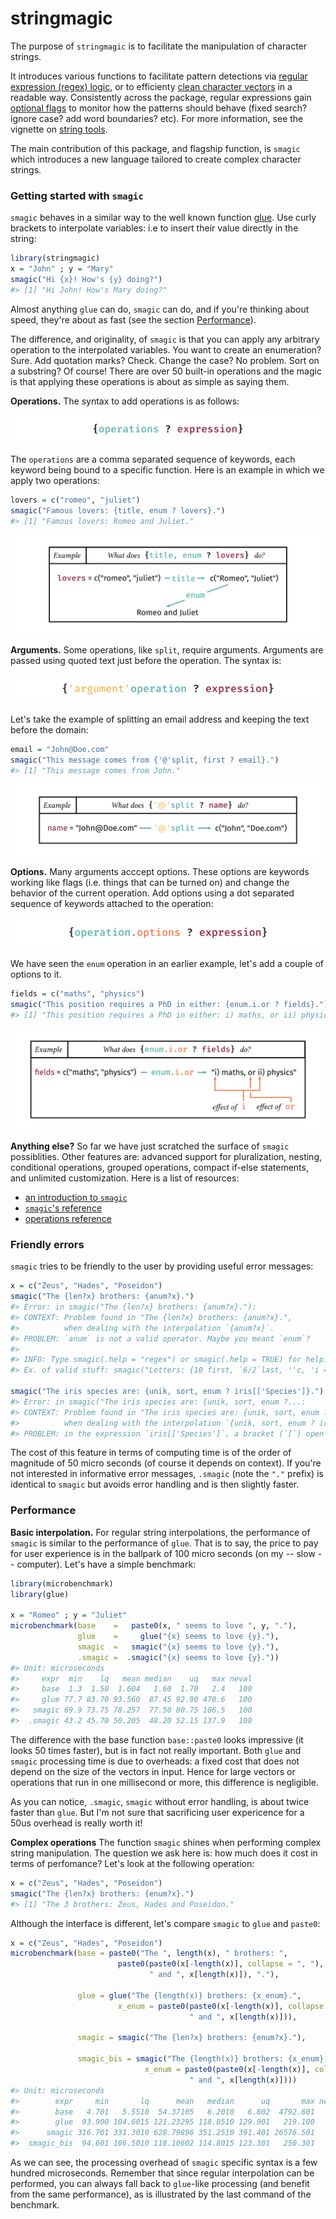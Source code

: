 
# stringmagic

The purpose of `stringmagic` is to facilitate the manipulation of character strings.

It introduces various functions to facilitate pattern detections via
[regular expression (regex) logic](LINK), or to efficienty [clean character vectors](LINK) in a 
readable way. Consistently across the package, regular expressions gain [optional flags](LINK) 
to monitor how the patterns should behave (fixed search? ignore case? add word boundaries? etc).
For more information, see the vignette on [string tools](LINK).

The main contribution of this package, and flagship function, is `smagic` which introduces 
a new language tailored to create complex character strings. 

### Getting started with `smagic`

`smagic` behaves in a similar way to the well known function [glue](https://glue.tidyverse.org/).
Use curly brackets to interpolate variables: i.e to insert their value directly in the string:
```r
library(stringmagic)
x = "John" ; y = "Mary"
smagic("Hi {x}! How's {y} doing?")
#> [1] "Hi John! How's Mary doing?"
```

Almost anything `glue` can do, `smagic` can do, and if you're thinking about speed, they're about
as fast (see the section [Performance](#Performance)).

The difference, and originality, of `smagic` is that you can apply any arbitrary operation to 
the interpolated variables. You want to create an enumeration? Sure. Add quotation marks? Check. 
Change the case? No problem. Sort on a substring? Of course! There are over 50 built-in operations and the
magic is that applying these operations is about as simple as saying them.

**Operations.** The syntax to add operations is as follows:

![operation](man/figures/operation-template.png)

The `operations` are a comma separated sequence of keywords, each keyword being bound to a specific function. Here is an example in which we apply two operations:
```r
lovers = c("romeo", "juliet")
smagic("Famous lovers: {title, enum ? lovers}.")
#> [1] "Famous lovers: Romeo and Juliet."
```

![example-lovers](man/figures/example-simple_operation.png)

**Arguments.** Some operations, like `split`, require arguments. Arguments are passed using quoted text
just before the operation. The syntax is:

![argument](man/figures/argument.png)

Let's take the example of splitting an email address and keeping the text before the domain:
```r
email = "John@Doe.com"
smagic("This message comes from {'@'split, first ? email}.")
#> [1] "This message comes from John."
```

![example-argument](man/figures/example-argument.png)

**Options.** Many arguments acccept options. These options are keywords working like flags (i.e. things
that can be turned on) and change the behavior of the current operation. 
Add options using a dot separated sequence of keywords attached to the operation:

![options](man/figures/options.png)


We have seen the `enum` operation in an earlier example, let's add a couple of options to it.
```r
fields = c("maths", "physics")
smagic("This position requires a PhD in either: {enum.i.or ? fields}.")
#> [1] "This position requires a PhD in either: i) maths, or ii) physics."
```

![example-options](man/figures/example-options.png)

**Anything else?** So far we have just scratched the surface of `smagic` possiblities.
Other features are: advanced support for pluralization, nesting, conditional operations,
grouped operations, compact if-else statements, and unlimited customization.
Here is a list of resources:

+ [an introduction to `smagic`](LINK)
+ [`smagic`'s reference](LINK)
+ [operations reference](LINK)

### Friendly errors

`smagic` tries to be friendly to the user by providing useful error messages:
```r
x = c("Zeus", "Hades", "Poseidon")
smagic("The {len?x} brothers: {anum?x}.")
#> Error: in smagic("The {len?x} brothers: {anum?x}."): 
#> CONTEXT: Problem found in "The {len?x} brothers: {anum?x}.",
#>          when dealing with the interpolation `{anum?x}`.
#> PROBLEM: `anum` is not a valid operator. Maybe you meant `enum`?
#> 
#> INFO: Type smagic(.help = "regex") or smagic(.help = TRUE) for help.
#> Ex. of valid stuff: smagic("Letters: {10 first, `6/2`last, ''c, 'i => e'r, upper.first ? letters}!")

smagic("The iris species are: {unik, sort, enum ? iris[['Species']}.")
#> Error: in smagic("The iris species are: {unik, sort, enum ?...: 
#> CONTEXT: Problem found in "The iris species are: {unik, sort, enum ? iris[['Species']}.",
#>          when dealing with the interpolation `{unik, sort, enum ? iris[['Species']}.`.   
#> PROBLEM: in the expression `iris[['Species']`, a bracket (`[`) open is not closed.
```

The cost of this feature in terms of computing time is of the order of magnitude of 50 micro seconds (of course it depends on context). 
If you're not interested in informative error messages, `.smagic` (note the `"."` prefix) is identical to `smagic` but avoids error handling and is then slightly faster.

### Performance

**Basic interpolation.** For regular string interpolations, the performance of `smagic` is similar to the performance of `glue`. That is to say, the price to pay for user experience is in the ballpark of 100 micro seconds (on my -- slow -- computer). Let's have a simple benchmark:

```r
library(microbenchmark)
library(glue)

x = "Romeo" ; y = "Juliet"
microbenchmark(base    =   paste0(x, " seems to love ", y, "."),
               glue    =     glue("{x} seems to love {y}."),
               smagic  =   smagic("{x} seems to love {y}."),
               .smagic =  .smagic("{x} seems to love {y}."))
#> Unit: microseconds
#>     expr  min    lq   mean median    uq   max neval
#>     base  1.3  1.50  1.604   1.60  1.70   2.4   100
#>     glue 77.7 83.70 93.560  87.45 92.90 470.6   100
#>   smagic 69.9 73.75 78.257  77.50 80.75 106.5   100
#>  .smagic 43.2 45.70 50.205  48.20 52.15 137.9   100
```

The difference with the base function `base::paste0` looks impressive (it looks 50 times faster), but is in fact not really important. Both `glue` and `smagic` processing time is due to overheads: a fixed cost that does not depend on the size of the vectors in input. Hence for large vectors or operations that run in one millisecond or more, this difference is negligible.

As you can notice, `.smagic`, `smagic` without error handling, is about twice faster than `glue`. But I'm not sure that sacrificing user expericence for a 50us overhead is really worth it!

**Complex operations** The function `smagic` shines when performing complex string manipulation. The question we ask here is: how much does it cost in terms of perfomance? Let's look at the following operation:

```r
x = c("Zeus", "Hades", "Poseidon")
smagic("The {len?x} brothers: {enum?x}.")
#> [1] "The 3 brothers: Zeus, Hades and Poseidon."
```

Although the interface is different, let's compare `smagic` to `glue` and `paste0`:

```r
x = c("Zeus", "Hades", "Poseidon")
microbenchmark(base = paste0("The ", length(x), " brothers: ", 
                        paste0(paste0(x[-length(x)], collapse = ", "), 
                               " and ", x[length(x)]), "."),
                               
               glue = glue("The {length(x)} brothers: {x_enum}.", 
                        x_enum = paste0(paste0(x[-length(x)], collapse = ", "), 
                                        " and ", x[length(x)])),
                                        
               smagic = smagic("The {len?x} brothers: {enum?x}."),
               
               smagic_bis = smagic("The {length(x)} brothers: {x_enum}.", 
                              x_enum = paste0(paste0(x[-length(x)], collapse = ", "), 
                                        " and ", x[length(x)])))
#> Unit: microseconds
#>        expr     min       lq      mean   median      uq       max neval
#>        base   4.701   5.5510  54.37105   6.2010   6.802  4792.601   100
#>        glue  93.900 104.6015 121.23295 118.8510 129.901   219.100   100
#>      smagic 316.701 331.3010 628.79896 351.2510 391.401 26576.501   100
#>  smagic_bis  94.601 106.5010 118.10602 114.8015 123.301   250.301   100
```

As we can see, the processing overhead of `smagic` specific syntax is a few hundred microseconds. 
Remember that since regular interpolation can be performed, you can always fall back to `glue`-like processing (and benefit from the same performance), as is illustrated by the last command of the benchmark.
